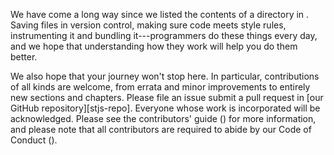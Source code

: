 ---
---

We have come a long way since we listed the contents of a directory in <span x="systems-programming"></span>.
Saving files in version control,
making sure code meets style rules,
instrumenting it and bundling it---programmers do these things every day,
and we hope that understanding how they work will help you do them better.

We also hope that your journey won't stop here.
In particular,
contributions of all kinds are welcome,
from errata and minor improvements to entirely new sections and chapters.
Please file an issue submit a pull request in
[our GitHub repository][stjs-repo].
Everyone whose work is incorporated will be acknowledged.
Please see the contributors' guide (<span x="contributing"></span>) for more information,
and please note that all contributors are required to abide by
our Code of Conduct (<span x="conduct"></span>).
